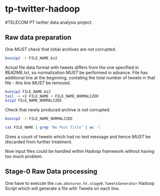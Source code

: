tp-twitter-hadoop
=================

#TELECOM PT twitter data analysis project.

## Raw data preparation

One *MUST* check that initial archives are not corrupted.

```bash
bunzip2 -t FILE_NAME.bz2
```

Actual file data format with tweets differs from the one specified in README.txt, so normalization *MUST* be performed in advance.
File has additional line at the beginning, contating the total number of tweets in that file - this line *MUST* be removed.

```bash
bunzip2 FILE_NAME.bz2
tail -n +2 FILE_NAME > FILE_NAME_NORMALIZED
bzip2 FILE_NAME_NORMALIZED
```

Check that newly produced archive is not corrupted.

```bash
bunzip2 -t FILE_NAME_NORMALIZED
```

```bash
cat FILE_NAME | grep "No Post Title" | wc -l
```

Gives a count of tweets which had no text message and hence *MUST* be discarded from further treatment.

Now input files could be handled within Hadoop framework without having too much problem.

## Stage-0 Raw Data processing

One have to execute the `com.oboturov.ht.stage0.TweetsGenerator` Hadoop Script which will generate a file with
Tweets on each line.
